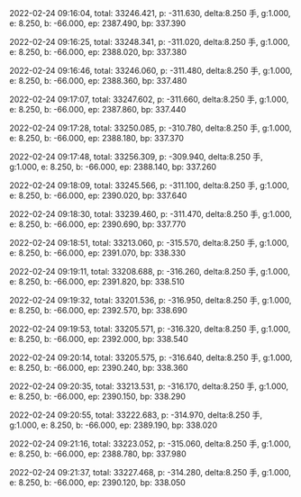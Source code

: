 2022-02-24 09:16:04, total: 33246.421, p: -311.630, delta:8.250 手, g:1.000, e: 8.250, b: -66.000, ep: 2387.490, bp: 337.390

2022-02-24 09:16:25, total: 33248.341, p: -311.020, delta:8.250 手, g:1.000, e: 8.250, b: -66.000, ep: 2388.020, bp: 337.380

2022-02-24 09:16:46, total: 33246.060, p: -311.480, delta:8.250 手, g:1.000, e: 8.250, b: -66.000, ep: 2388.360, bp: 337.480

2022-02-24 09:17:07, total: 33247.602, p: -311.660, delta:8.250 手, g:1.000, e: 8.250, b: -66.000, ep: 2387.860, bp: 337.440

2022-02-24 09:17:28, total: 33250.085, p: -310.780, delta:8.250 手, g:1.000, e: 8.250, b: -66.000, ep: 2388.180, bp: 337.370

2022-02-24 09:17:48, total: 33256.309, p: -309.940, delta:8.250 手, g:1.000, e: 8.250, b: -66.000, ep: 2388.140, bp: 337.260

2022-02-24 09:18:09, total: 33245.566, p: -311.100, delta:8.250 手, g:1.000, e: 8.250, b: -66.000, ep: 2390.020, bp: 337.640

2022-02-24 09:18:30, total: 33239.460, p: -311.470, delta:8.250 手, g:1.000, e: 8.250, b: -66.000, ep: 2390.690, bp: 337.770

2022-02-24 09:18:51, total: 33213.060, p: -315.570, delta:8.250 手, g:1.000, e: 8.250, b: -66.000, ep: 2391.070, bp: 338.330

2022-02-24 09:19:11, total: 33208.688, p: -316.260, delta:8.250 手, g:1.000, e: 8.250, b: -66.000, ep: 2391.820, bp: 338.510

2022-02-24 09:19:32, total: 33201.536, p: -316.950, delta:8.250 手, g:1.000, e: 8.250, b: -66.000, ep: 2392.570, bp: 338.690

2022-02-24 09:19:53, total: 33205.571, p: -316.320, delta:8.250 手, g:1.000, e: 8.250, b: -66.000, ep: 2392.000, bp: 338.540

2022-02-24 09:20:14, total: 33205.575, p: -316.640, delta:8.250 手, g:1.000, e: 8.250, b: -66.000, ep: 2390.240, bp: 338.360

2022-02-24 09:20:35, total: 33213.531, p: -316.170, delta:8.250 手, g:1.000, e: 8.250, b: -66.000, ep: 2390.150, bp: 338.290

2022-02-24 09:20:55, total: 33222.683, p: -314.970, delta:8.250 手, g:1.000, e: 8.250, b: -66.000, ep: 2389.190, bp: 338.020

2022-02-24 09:21:16, total: 33223.052, p: -315.060, delta:8.250 手, g:1.000, e: 8.250, b: -66.000, ep: 2388.780, bp: 337.980

2022-02-24 09:21:37, total: 33227.468, p: -314.280, delta:8.250 手, g:1.000, e: 8.250, b: -66.000, ep: 2390.120, bp: 338.050